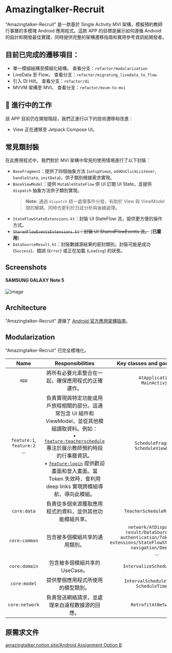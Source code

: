 
# Amazingtalker-Recruit

"Amazingtalker-Recruit" 是一款基於 Single Activity MVI 架構，模擬預約教師行事曆的多模塊 Android 應用程式。這款 APP 的目標是展示如何遵循 Android 的設計和開發最佳實踐，同時提供完整的架構遷移指南和實用參考資訊給開發者。

## 目前已完成的遷移項目：

- 單一模組結構至模組化結構。 查看分支：`refactor/modularization`
- LiveData 至 Flow。 查看分支：`refactor/migrating_livedata_to_flow`
- 引入 DI Hilt。 查看分支：`refactor/di`
- MVVM 架構至 MVI。 查看分支：`refactor/mvvm-to-mvi`

## 🚧 進行中的工作

該 APP 目前仍在開發階段，我們正進行以下的技術遷移和改進：

- View 正在遷移至 Jetpack Compose UI。

## 常見類封裝

在此應用程式中，我們對於 MVI 架構中常見的使用情境進行了以下封裝：

- `BaseFragment`：提供了四個抽象方法 (`setupViews`, `addOnClickListener`, `handleState`, `initData`)，供子類別根據需求實現。
- `BaseViewModel`：提供 `MutableStateFlow` 供 UI 訂閱 UI State，並提供 `dispatch` 抽象方法供子類別實現。
  > **Note:** 通過 `dispatch` 統一處理事件分發，有助於 View 與 ViewModel 間的解耦，同時也更利於日誌分析與後續處理。
- `StateFlowStateExtensions.kt`：封裝 UI StateFlow 流，提供更方便的操作方式。
- ~~`SharedFlowEventsExtensions.kt`：封裝 UI SharedFlowEvents 流。~~ (**已棄用**)
- `DataSourceResult.kt`：封裝數據源結果的密封類別，封裝可能是成功 (`Success`)、錯誤 (`Error`) 或正在加載 (`Loading`) 的狀態。

## Screenshots

#### SAMSUNG GALAXY Note 5
![image](https://github.com/azrael8576/amazingtalker-recruit-android/blob/main/amazingtalker_recruit_android_demo.gif)

## Architecture

"Amazingtalker-Recruit" 遵循了 [Android 官方應用架構指南](https://developer.android.com/topic/architecture)。

## Modularization

"Amazingtalker-Recruit" 已完全模塊化。

| Name | Responsibilities | Key classes and good examples |
|:----:|:----:|:-----------------:|
| `app` | 將所有必要元素整合在一起，確保應用程式的正確運作。 | `AtApplication,`<br>`MainActivity` |
| `feature:1`,<br>`feature:2`<br>... | 負責實現與特定功能或用戶旅程相關的部分。這通常包含 UI 組件和 ViewModel，並從其他模組讀取資料。例如：<br>• [`feature:teacherschedule`](https://github.com/azrael8576/amazingtalker-recruit/tree/main/feature/teacherschedule) 專注於展示教師預約時段的行事曆資訊。<br>• [`feature:login`](https://github.com/azrael8576/amazingtalker-recruit/tree/main/feature/login) 提供歡迎畫面和登入畫面。當 Token 失效時，會利用 deep links 實現跨模組導航，導向此模組。 | `ScheduleFragment,`<br>`ScheduleViewModel` |
| `core:data` | 負責從多個來源獲取應用程式的資料，並供其他功能模組共享。 | `TeacherScheduleRepository` |
| `core:common` | 包含被多個模組共享的通用類別。 | `network/AtDispatchers,`<br>`result/DataSourceResult,`<br>`authentication/TokenManager,`<br>`extensions/StateFlowStateExtensions,`<br>`navigation/DeepLinks`<br>... |
| `core:domain` | 包含被多個模組共享的 UseCase。 | `IntervalizeScheduleUseCase` |
| `core:model` | 提供整個應用程式所使用的模型類別。 | `IntervalScheduleTimeSlot,`<br>`ScheduleTimeSlot` |
| `core:network` | 負責發送網絡請求，並處理來自遠程數據源的回應。 | `RetrofitAtNetworkApi` |

## 原需求文件

[amazingtalker.notion.site/Android Assignment Option B](https://powerful-cobweb-577.notion.site/Android-Assignment-Option-B-8271343ed7d64dcf9b7ea795aaf59293)